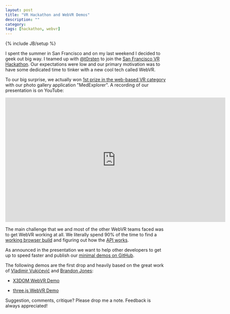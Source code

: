 ```yaml
---
layout: post
title: "VR Hackathon and WebVR Demos"
description: ""
category:
tags: [hackathon, webvr]
---
```

{% include JB/setup %}

I spent the summer in San Francisco and on my last weekend I decided to geek out big way. I teamed up with [@t0rsten](https://twitter.com/t0rsten) to join the [San Francisco VR Hackathon](http://vrhackathon.com/). Our expectations were low and our primary motivation was to have some dedicated time to tinker with a new cool tech called WebVR.

To our big surprise, we actually won [1st prize in the web-based VR category](http://www.web3d.org/projects/vr-hackathon/fall-2014) with our photo gallery application "MedExplorer". A recording of our presentation is on YouTube:

<iframe width="690" height="390" src="https://www.youtube.com/embed/buANuUn0N18" frameborder="0" allowfullscreen></iframe>

The main challenge that we and most of the other WebVR teams faced was to get WebVR working at all. We literally spend 90% of the time to find a [working browser build](http://blog.tojicode.com/2014/07/bringing-vr-to-chrome.html) and figuring out how the [API works](http://blog.bitops.com/blog/2014/06/26/first-steps-for-vr-on-the-web/).

As announced in the presentation we want to help other developers to get up to speed faster and publish our [minimal demos on GitHub](https://github.com/larsxschneider/webvr-examples). 

The following demos are the first drop and heavily based on the great work of [Vladimir Vukićević](http://blog.bitops.com/) and [Brandon Jones](http://blog.tojicode.com/):

- [X3DOM WebVR Demo](https://larsxschneider.github.io/webvr-examples/x3dom.html)

- [three.js WebVR Demo](https://larsxschneider.github.io/webvr-examples/threejs.html)

Suggestion, comments, critique? Please drop me a note. Feedback is always appreciated!
